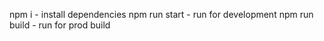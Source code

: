 
npm i - install dependencies
npm run start - run for development
npm run build - run for prod build
